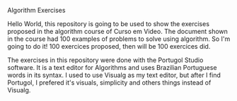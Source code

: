 Algorithm Exercises

Hello World, this repository is going to be used to show the exercises proposed in the algorithm course of Curso em Video. The document shown in the course had 100 examples of problems to solve using algorithm.
So I'm going to do it! 100 exercices proposed, then will be 100 exercices did.

The exercises in this repository were done with the Portugol Studio software. It is a text editor for Algorithms and uses Brazilian Portuguese words in its syntax. I used to use Visualg as my text editor, but after I find Portugol, I prefered it's visuals, simplicity and others things instead of Visualg.